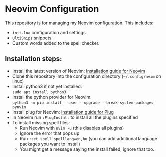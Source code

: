 # Neovim Configuration

This repository is for managing my Neovim configuration.
This includes:

  - `init.lua` configuration and settings.
  - `UltiSnips` snippets.
  - Custom words added to the spell checker.

## Installation steps:

  - Install the latest version of Neovim:
    [Installation guide for Neovim](https://github.com/neovim/neovim/blob/master/INSTALL.md#install-from-package)
  - Clone this repository into the configuration directory (`~/.config/nvim` on linux)
  - Install python3 if not yet installed:<br>
    `sudo apt install python3`
  - Install the python provider for Neovim:<br>
    `python3 -m pip install --user --upgrade --break-system-packages pynvim`
  - Install plug for Neovim:
    [Installation guide for Plug](https://github.com/junegunn/vim-plug?tab=readme-ov-file#neovim)
  - In Neovim run `:PlugInstall` to install all the plugins specified
  - To install missing spell files:
      - Run Neovim with `nvim -u` (this disables all plugins)
      - Ignore the error that pops up
      - Run `:set spell spelllang=en,hu` (you can add additional language packages you want to install)
      - You might get a message saying the install failed, ignore that too.
